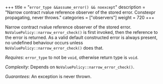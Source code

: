 +++
title = "`error_type &&assume_error() && noexcept`"
description = "Narrow contract rvalue reference observer of the stored error. Constexpr propagating, never throws."
categories = ["observers"]
weight = 720
+++

Narrow contract rvalue reference observer of the stored error. `NoValuePolicy::narrow_error_check()` is first invoked, then the reference to the error is returned. As a valid default constructed error is always present, no undefined behaviour occurs unless `NoValuePolicy::narrow_error_check()` does that.

*Requires*: `error_type` to not be `void`, otherwise return type is `void`.

*Complexity*: Depends on `NoValuePolicy::narrow_error_check()`.

*Guarantees*: An exception is never thrown.
